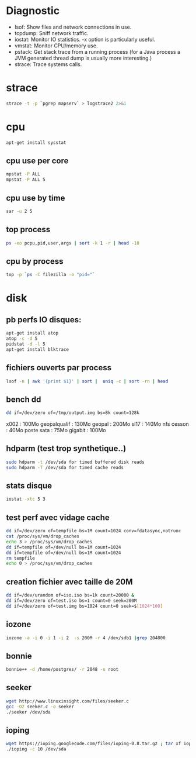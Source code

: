# Diagnostic

* lsof: Show files and network connections in use.
* tcpdump: Sniff network traffic.
* iostat: Monitor IO statistics. -x option is particularly useful.
* vmstat: Monitor CPU/memory use.
* pstack: Get stack trace from a running process (for a Java process a JVM generated thread dump is usually more interesting.)
* strace: Trace systems calls.
# strace
```bash
strace -t -p `pgrep mapserv` > logstrace2 2>&1
```
# cpu
```bash
apt-get install sysstat
```
## cpu use per core
```bash
mpstat -P ALL
mpstat -P ALL 5
```
## cpu use by time
```bash
sar -u 2 5
```
## top process
```bash
ps -eo pcpu,pid,user,args | sort -k 1 -r | head -10
```
## cpu by process
```bash
top -p `ps -C filezilla -o "pid="`
```
# disk
## pb perfs IO disques:
```bash
apt-get install atop
atop -c -d 5
pidstat -d -l 5
apt-get install blktrace
```

## fichiers ouverts par process
```bash
lsof -n | awk '{print $1}' | sort |  uniq -c | sort -rn | head
```

## bench dd
```bash
dd if=/dev/zero of=/tmp/output.img bs=8k count=128k
```
  x002 : 100Mo
  geopalqualif : 130Mo
  geopal : 200Mo
  si17 : 140Mo
  nfs cesson : 40Mo
  poste sata : 75Mo
  gigabit : 100Mo

## hdparm (test trop synthetique..)
```bash
sudo hdparm -t /dev/sda for timed buffered disk reads
sudo hdparm -T /dev/sda for timed cache reads
```

## stats disque
```bash
iostat -xtc 5 3
```

## test perf avec vidage cache
```bash
dd if=/dev/zero of=tempfile bs=1M count=1024 conv=fdatasync,notrunc
cat /proc/sys/vm/drop_caches
echo 3 > /proc/sys/vm/drop_caches
dd if=tempfile of=/dev/null bs=1M count=1024
dd if=tempfile of=/dev/null bs=1M count=1024
rm tempfile
echo 0 > /proc/sys/vm/drop_caches
```

## creation fichier avec taille de 20M
```bash
dd if=/dev/urandom of=iso.iso bs=1k count=20000 &
dd if=/dev/zero of=test.iso bs=1 count=0 seek=200M
dd if=/dev/zero of=test.img bs=1024 count=0 seek=$[1024*100]
```

## iozone
```bash
iozone -a -i 0 -i 1 -i 2  -s 200M -r 4 /dev/sdb1 |grep 204800
```

## bonnie
```bash
bonnie++ -d /home/postgres/ -r 2048 -u root
```

## seeker
```bash
wget http://www.linuxinsight.com/files/seeker.c
gcc -O2 seeker.c -o seeker
./seeker /dev/sda
```

## ioping
```bash
wget https://ioping.googlecode.com/files/ioping-0.8.tar.gz ; tar xf ioping*;cd ioping-0.8;make
./ioping -c 10 /dev/sda
```
